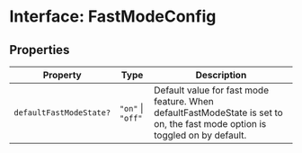 # Interface: FastModeConfig

## Properties

| Property | Type | Description |
| ------ | ------ | ------ |
| `defaultFastModeState?` | `"on"` \| `"off"` | Default value for fast mode feature. When defaultFastModeState is set to on, the fast mode option is toggled on by default. |
